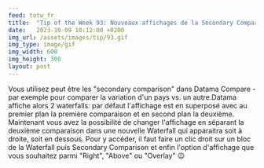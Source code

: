 ```yaml
---
feed: totw_fr
title:  "Tip of the Week 93: Nouveaux affichages de la Secondary Comparison"
date:   2023-10-09 10:12:00 +0200
img_url: /assets/images/tip/93.gif
img_type: image/gif
img_width: 600
img_height: 300
layout: post
---
```



Vous utilisez peut être les "secondary comparison" dans Datama Compare - par exemple pour comparer la variation d'un pays vs. un autre.Datama affiche alors 2 waterfalls: par défaut l'affichage est en superposé avec au premier plan la première comparaison et en second plan la deuxième.
Maintenant vous avez la possibilité de changer l'affichage en séparant la deuxième comparaison dans une nouvelle Waterfall qui apparaitra soit à droite, soit en dessous.
Pour y accéder, il faut faire un clic droit sur un bloc de la Waterfall puis Secondary Comparison et enfin l'option d'affichage que vous souhaitez parmi "Right", "Above" ou "Overlay" 😉
